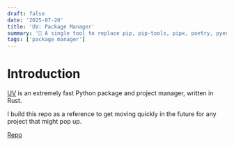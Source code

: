 ```yaml
---
draft: false
date: '2025-07-20'
title: 'UV: Package Manager'
summary: '🚀 A single tool to replace pip, pip-tools, pipx, poetry, pyenv, twine, virtualenv, and more.'
tags: ['package manager']
---
```


# Introduction

[UV](https://github.com/astral-sh/uv) is an extremely fast Python package and project manager, written in Rust.

I build this repo as a reference to get moving quickly in the future for any project that might pop up.

[Repo](https://github.com/PrimeTimeTran/template-backend-python-graphql)
